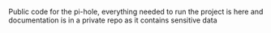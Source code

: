Public code for the pi-hole, everything needed to run the project is here and documentation is in a private repo as it contains sensitive data
